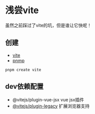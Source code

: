 <!--
 * @Desc: 
 * @Author: 曾茹菁
 * @Date: 2022-08-08 15:45:37
 * @LastEditors: 曾茹菁
 * @LastEditTime: 2022-08-08 16:08:20
-->
# 浅尝vite 
虽然之前踩过了vite的坑，但是谁让它快呢！
## 创建
- [vite](https://vitejs.cn/guide/#scaffolding-your-first-vite-project)
- [pnmp](https://www.pnpm.cn/cli/init)
```
pnpm create vite
```
## dev依赖配置
- @vitejs/plugin-vue-jsx  vue jsx插件
- [@vitejs/plugin-legacy](https://github.com/vitejs/vite/tree/main/packages/plugin-legacy) 扩展浏览器支持